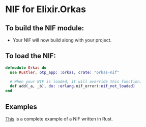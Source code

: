 # NIF for Elixir.Orkas

## To build the NIF module:

- Your NIF will now build along with your project.

## To load the NIF:

```elixir
defmodule Orkas do
  use Rustler, otp_app: :orkas, crate: "orkas-nif"

  # When your NIF is loaded, it will override this function.
  def add(_a, _b), do: :erlang.nif_error(:nif_not_loaded)
end
```

## Examples

[This](https://github.com/rusterlium/NifIo) is a complete example of a NIF written in Rust.
